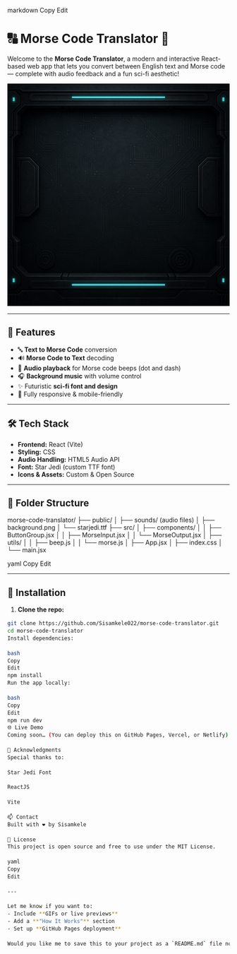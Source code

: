 
markdown
Copy
Edit
# 🔠 Morse Code Translator 🔁

Welcome to the **Morse Code Translator**, a modern and interactive React-based web app that lets you convert between English text and Morse code — complete with audio feedback and a fun sci-fi aesthetic!

![App Screenshot](public/background.png)

---

## 🚀 Features

- 🔤 **Text to Morse Code** conversion
- 🔊 **Morse Code to Text** decoding
- 🎵 **Audio playback** for Morse code beeps (dot and dash)
- 🎧 **Background music** with volume control
- ✨ Futuristic **sci-fi font and design**
- 📱 Fully responsive & mobile-friendly

---

## 🛠️ Tech Stack

- **Frontend:** React (Vite)
- **Styling:** CSS
- **Audio Handling:** HTML5 Audio API
- **Font:** Star Jedi (custom TTF font)
- **Icons & Assets:** Custom & Open Source

---

## 📂 Folder Structure

morse-code-translator/
├── public/
│ ├── sounds/ (audio files)
│ ├── background.png
│ └── starjedi.ttf
├── src/
│ ├── components/
│ │ ├── ButtonGroup.jsx
│ │ ├── MorseInput.jsx
│ │ └── MorseOutput.jsx
│ ├── utils/
│ │ ├── beep.js
│ │ └── morse.js
│ ├── App.jsx
│ ├── index.css
│ └── main.jsx

yaml
Copy
Edit

---

## 🔧 Installation

1. **Clone the repo:**

```bash
git clone https://github.com/Sisamkele022/morse-code-translator.git
cd morse-code-translator
Install dependencies:

bash
Copy
Edit
npm install
Run the app locally:

bash
Copy
Edit
npm run dev
🌐 Live Demo
Coming soon… (You can deploy this on GitHub Pages, Vercel, or Netlify)

🙌 Acknowledgments
Special thanks to:

Star Jedi Font

ReactJS

Vite

📫 Contact
Built with ❤️ by Sisamkele

📝 License
This project is open source and free to use under the MIT License.

yaml
Copy
Edit

---

Let me know if you want to:
- Include **GIFs or live previews**
- Add a **"How It Works"** section
- Set up **GitHub Pages deployment**

Would you like me to save this to your project as a `README.md` file now?







